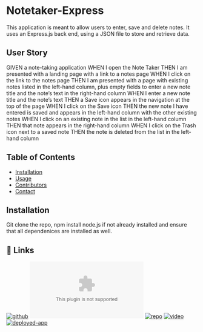 
# Notetaker-Express

This application is meant to allow users to enter, save and delete notes. It uses an Express.js back end, using a JSON file to store and retrieve data.


## User Story
GIVEN a note-taking application
WHEN I open the Note Taker
THEN I am presented with a landing page with a link to a notes page
WHEN I click on the link to the notes page
THEN I am presented with a page with existing notes listed in the left-hand column, plus empty fields to enter a new note title and the note’s text in the right-hand column
WHEN I enter a new note title and the note’s text
THEN a Save icon appears in the navigation at the top of the page
WHEN I click on the Save icon
THEN the new note I have entered is saved and appears in the left-hand column with the other existing notes
WHEN I click on an existing note in the list in the left-hand column
THEN that note appears in the right-hand column
WHEN I click on the Trash icon next to a saved note
THEN the note is deleted from the list in the left-hand column
## Table of Contents
* [Installation](#Installation)
* [Usage](#Usage)
* [Contributors](#Contributors)
* [Contact](#Contact)
## Installation

Git clone the repo, npm install node.js if not already installed and ensure that all dependenices are installed as well.
## 🔗 Links
[![github](https://github.com/kolatham)](https://github.com/kolatham)
[![email](kolatham96@gmail.com)](kolatham96@gmail.com)
[![repo](https://github.com/kolatham/Notetaker-Express)](https://github.com/kolatham/Notetaker-Express)
[![video](https://drive.google.com/file/d/1PU1kkvuX_DcxVVDiggXUX3o1i0L0KE2I/view)](https://drive.google.com/file/d/1PU1kkvuX_DcxVVDiggXUX3o1i0L0KE2I/view)
[![deployed-app](https://notetaker-expresskol.herokuapp.com/)](https://notetaker-expresskol.herokuapp.com/)
